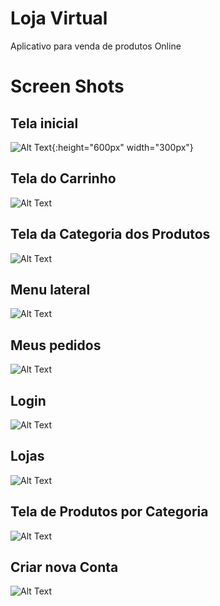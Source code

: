 # Loja Virtual

Aplicativo para venda de produtos Online

# Screen Shots

## Tela inicial
![Alt Text](/lib/screeenshot/home_screen.jpeg){:height="600px" width="300px"}
## Tela do Carrinho
![Alt Text](/lib/screeenshot/cart_screen.jpeg)
## Tela da Categoria dos Produtos
![Alt Text](/lib/screeenshot/category_screen.jpeg)
## Menu lateral
![Alt Text](/lib/screeenshot/custom_drawer.jpeg)
## Meus pedidos 
![Alt Text](/lib/screeenshot/orders_tab.jpeg)
## Login
![Alt Text](/lib/screeenshot/login.jpeg)
## Lojas 
![Alt Text](/lib/screeenshot/place_screen.jpeg)
## Tela de Produtos por Categoria
![Alt Text](/lib/screeenshot/products_tab.jpeg)
## Criar nova Conta 
![Alt Text](/lib/screeenshot/signup_screen.jpeg)
